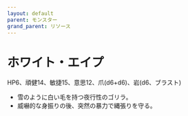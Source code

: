 ```yaml
---
layout: default
parent: モンスター
grand_parent: リソース
---
```


# ホワイト・エイプ

HP6、頑健14、敏捷15、意思12、爪(d6+d6)、岩(d6、ブラスト)

- 雪のように白い毛を持つ夜行性のゴリラ。
- 威嚇的な身振りの後、突然の暴力で縄張りを守る。

